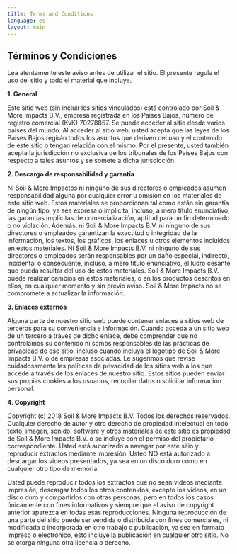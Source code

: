 ```yaml
---
title: Terms and Conditions
language: es
layout: main
---
```

<div class="container">
<h2 class="intro">Términos y Condiciones</h2>

<p>Lea atentamente este aviso antes de utilizar el sitio. El presente regula el uso del sitio y todo el material que incluye.</p>

<strong>1. General</strong>
<p>Este sitio web (sin incluir los sitios vinculados) está controlado por Soil & More Impacts B.V., empresa registrada en los Países Bajos, número de registro comercial (KvK)  70278857. Se puede acceder al sitio desde varios países del mundo. Al acceder al sitio web, usted acepta que las leyes de los Países Bajos regirán todos los asuntos que deriven del uso y el contenido de este sitio o tengan relación con el mismo. Por el presente, usted también acepta la jurisdicción no exclusiva de los tribunales de los Países Bajos con respecto a tales asuntos y se somete a dicha jurisdicción.</p>

<strong>2. Descargo de responsabilidad y garantía</strong>
<p>Ni Soil & More Impactos ni ninguno de sus directores o empleados asumen responsabilidad alguna por cualquier error u omisión en los materiales de este sitio web. Estos materiales se proporcionan tal como están sin garantía de ningún tipo, ya sea expresa o implícita, incluso, a mero título enunciativo, las garantías implícitas de comercialización, aptitud para un fin determinado o no violación. Además, ni Soil & More Impacts B.V. ni ninguno de sus directores o empleados garantizan la exactitud o integridad de la información, los textos, los gráficos, los enlaces u otros elementos incluidos en estos materiales. Ni Soil & More Impacts B.V. ni ninguno de sus directores o empleados serán responsables por un daño especial, indirecto, incidental o consecuente, incluso, a mero título enunciativo, el lucro cesante que pueda resultar del uso de estos materiales. Soil & More Impacts B.V. puede realizar cambios en estos materiales, o en los productos descritos en ellos, en cualquier momento y sin previo aviso. Soil & More Impacts no se compromete a actualizar la información.</p>

<strong>3. Enlaces externos</strong>
<p>Alguna parte de nuestro sitio web puede contener enlaces a sitios web de terceros para su conveniencia e información. Cuando acceda a un sitio web de un tercero a través de dicho enlace, debe comprender que no controlamos su contenido ni somos responsables de las prácticas de privacidad de ese sitio, incluso cuando incluya el logotipo de Soil & More Impacts B.V. o de empresas asociadas. Le sugerimos que revise cuidadosamente las políticas de privacidad de los sitios web a los que accede a través de los enlaces de nuestro sitio. Estos sitios pueden enviar sus propias cookies a los usuarios, recopilar datos o solicitar información personal.</p>
<strong>4. Copyright</strong>
<p>Copyright (c) 2018 Soil & More Impacts B.V. Todos los derechos reservados. Cualquier derecho de autor y otro derecho de propiedad intelectual en todo texto, imagen, sonido, software y otros materiales de este sitio es propiedad de Soil & More Impacts B.V. o se incluye con el permiso del propietario correspondiente. Usted está autorizado a navegar por este sitio y reproducir extractos mediante impresión. Usted NO está autorizado a descargar los videos presentados, ya sea en un disco duro como en cualquier otro tipo de memoria.
</p>
<p>Usted puede reproducir todos los extractos que no sean videos mediante impresión, descargar todos los otros contenidos, excepto los videos, en un disco duro y compartirlos con otras personas, pero en todos los casos únicamente con fines informativos y siempre que el aviso de copyright anterior aparezca en todas esas reproducciones. Ninguna reproducción de una parte del sitio puede ser vendida o distribuida con fines comerciales, ni modificada o incorporada en otro trabajo o publicación, ya sea en formato impreso o electrónico, esto incluye la publicación en cualquier otro sitio. No se otorga ninguna otra licencia o derecho.</p>
<br>
<br>
<br>
<br>
<br>
</div>